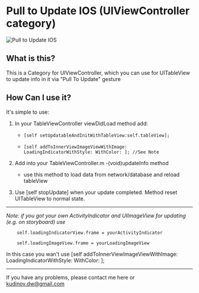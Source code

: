 # Pull to Update IOS (UIViewController category)

![Pull to Update IOS](https://camo.githubusercontent.com/e5dc6dc94a0bb3a4f379c245de85401efca76155/687474703a2f2f63646e2e6d616b65616769662e636f6d2f6d656469612f312d31342d323031352f583967474a4c2e676966)

## What is this?

This is a Category for UIViewController, which you can use for UITableView to update info in it via "Pull To Update" gesture

## How Can I use it?

It's simple to use:

1. In your TableViewController viewDidLoad method add:

    *     [self setUpdatableAndInitWithTableView:self.tableView];

    *     [self addToInnerViewImageViewWithImage: LoadingIndicatorWithStyle: WithColor: ]; //See Note

2. Add into your TableViewController.m -(void)updateInfo method

    * use this method to load data from network/database and reload tableView

3. Use [self stopUpdate] when your update completed. Method reset UITableView to normal state.

***


_Note: if you got your own ActivityIndicator and UIImageView for updating (e.g. on storyboard) use_

        self.loadingIndicatorView.frame = yourActivityIndicator

        self.loadingImageView.frame = yourLoadingImageView 

In this case you wan't use [self addToInnerViewImageViewWithImage: LoadingIndicatorWithStyle: WithColor: ];

***

If you have any problems, please contact me here or kudinov.dw@gmail.com
